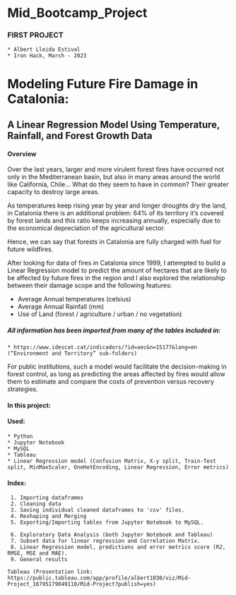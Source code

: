 # Mid_Bootcamp_Project

### FIRST PROJECT

    * Albert Lleida Estival
    * Iron Hack, March - 2023



# Modeling Future Fire Damage in Catalonia: 
## A Linear Regression Model Using Temperature, Rainfall, and Forest Growth Data



#### Overview

Over the last years, larger and more virulent forest fires have occurred not only in the Mediterranean basin, but also in many areas around the world like California, Chile… What do they seem to have in common? Their greater capacity to destroy large areas.

As temperatures keep rising year by year and longer droughts dry the land, in Catalonia there is an additional problem: 64% of its territory it’s covered by forest lands and this ratio keeps increasing annually, especially due to the economical depreciation of the agricultural sector.

Hence, we can say that forests in Catalonia are fully charged with fuel for future wildfires.

After looking for data of fires in Catalonia since 1999, I attempted to build a Linear Regression model to predict the amount of hectares that are likely to be affected by future fires in the region and I also explored the relationship between their damage scope and the following features:

* Average Annual temperatures (celsius)
* Average Annual Rainfall (mm)
* Use of Land (forest / agriculture / urban / no vegetation)

##### All information has been imported from many of the tables included in:

    * https://www.idescat.cat/indicadors/?id=aec&n=15177&lang=en  (“Environment and Territory” sub-folders)


For public institutions, such a model would facilitate the decision-making in forest control, as long as predicting the areas affected by fires would allow them to estimate and compare the costs of prevention versus recovery strategies.




#### In this project:

#### Used:

    * Python
    * Jupyter Notebook
    * MySQL
    * Tableau
    * Linear Regression model (Confusion Matrix, X-y split, Train-Test split, MinMaxScaler, OneHotEncoding, Linear Regression, Error metrics)


#### Index:

     1. Importing dataframes
     2. Cleaning data
     3. Saving individual cleaned dataframes to 'csv' files.
     4. Reshaping and Merging
     5. Exporting/Importing tables from Jupyter Notebook to MySQL.
     
     6. Exploratory Data Analysis (both Jupyter Notebook and Tableau)
     7. Subset data for linear regression and Correlation Matrix.
     8. Linear Regression model, predictions and error metrics score (R2, RMSE, MSE and MAE).
     9. General results

    Tableau (Presentation link: https://public.tableau.com/app/profile/albert1030/viz/Mid-Project_16795179049110/Mid-Project?publish=yes)


